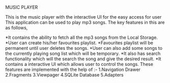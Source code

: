 MUSIC PLAYER

This is the music player with the interactive UI for the easy access for user This application can be used to play mp3 songs. The key features in this are as follows,

*It contains the ability to fetch all the mp3 songs from the Local Storage.
*User can create his/her favourites playlist.
*Favourites playlist will be permanent until user deletes the songs.
*User can also add some songs to the currently playing song list which will be temporary.
*It also has search functionality which will the search the song and give the desired result.
*It contains a interactive UI which allows user to control the songs. These features are implemented with the help of :-
1.Navigation Drawer
2.Fragments
3.Viewpager
4.SQLite Database
5.Adapters
